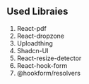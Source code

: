 ## Used Libraies
1. React-pdf
2. React-dropzone
3. Uploadthing
4. Shadcn-UI
5. React-resize-detector
6. React-hook-form
7. @hookform/resolvers
